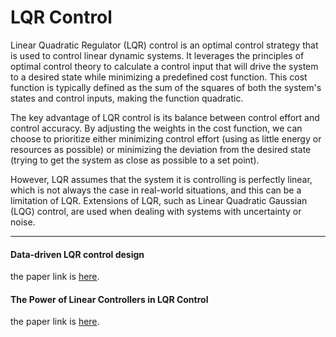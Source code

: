 # LQR Control

Linear Quadratic Regulator (LQR) control is an optimal control strategy that is used to control linear dynamic systems. It leverages the principles of optimal control theory to calculate a control input that will drive the system to a desired state while minimizing a predefined cost function. This cost function is typically defined as the sum of the squares of both the system's states and control inputs, making the function quadratic.

The key advantage of LQR control is its balance between control effort and control accuracy. By adjusting the weights in the cost function, we can choose to prioritize either minimizing control effort (using as little energy or resources as possible) or minimizing the deviation from the desired state (trying to get the system as close as possible to a set point).

However, LQR assumes that the system it is controlling is perfectly linear, which is not always the case in real-world situations, and this can be a limitation of LQR. Extensions of LQR, such as Linear Quadratic Gaussian (LQG) control, are used when dealing with systems with uncertainty or noise.

---

#### Data-driven LQR control design
the paper link is [here](https://arxiv.org/pdf/1807.03263.pdf).

#### The Power of Linear Controllers in LQR Control
the paper link is [here](https://arxiv.org/pdf/2002.02574.pdf).